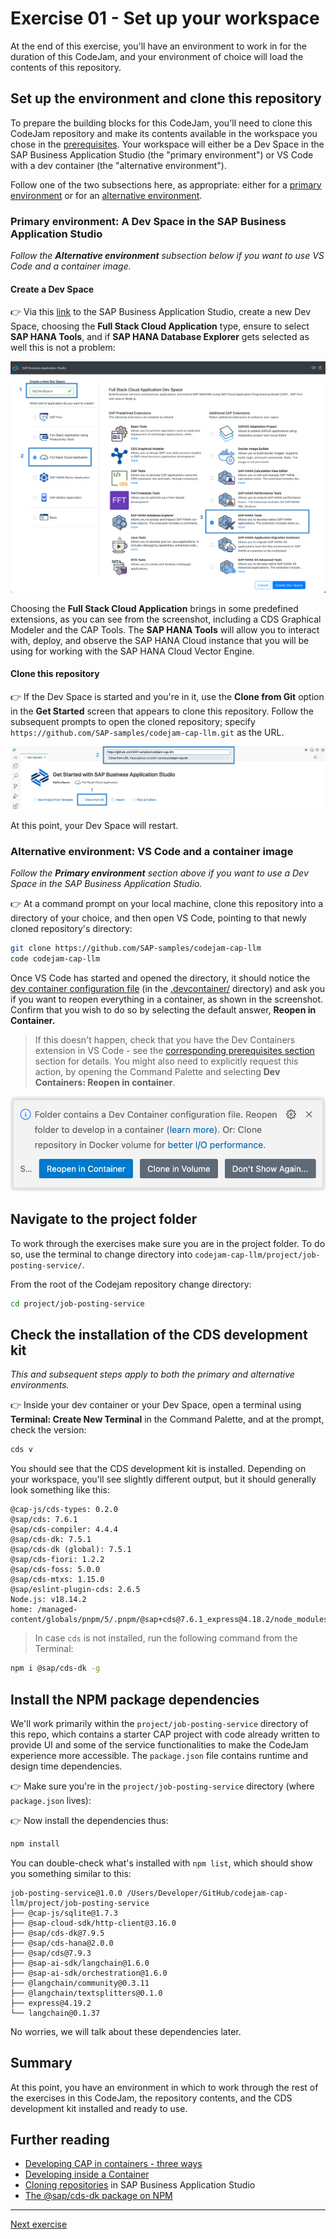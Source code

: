 # Exercise 01 - Set up your workspace

At the end of this exercise, you'll have an environment to work in for the duration of this CodeJam, and your environment of choice will load the contents of this repository.

## Set up the environment and clone this repository

To prepare the building blocks for this CodeJam, you'll need to clone this CodeJam repository and make its contents available in the workspace you chose in the [prerequisites](../../prerequisites.md). Your workspace will either be a Dev Space in the SAP Business Application Studio (the "primary environment") or VS Code with a dev container (the "alternative environment").

Follow one of the two subsections here, as appropriate: either for a [primary environment](#primary-environment-a-dev-space-in-the-sap-business-application-studio) or for an [alternative environment](#alternative-environment-vs-code-and-a-container-image).

### Primary environment: A Dev Space in the SAP Business Application Studio

_Follow the **Alternative environment** subsection below if you want to use VS Code and a container image._

#### Create a Dev Space

👉 Via this [link](https://cap-ai-codejam-op6zhda1.us10cf.applicationstudio.cloud.sap/) to the SAP Business Application Studio, create a new Dev Space, choosing the **Full Stack Cloud Application** type, ensure to select **SAP HANA Tools**, and if **SAP HANA Database Explorer** gets selected as well this is not a problem:

![Setting_up_a_dev_space](assets/create-full-stack-cloud-application-dev-space.png)

Choosing the **Full Stack Cloud Application** brings in some predefined extensions, as you can see from the screenshot, including a CDS Graphical Modeler and the CAP Tools. The **SAP HANA Tools** will allow you to interact with, deploy, and observe the SAP HANA Cloud instance that you will be using for working with the SAP HANA Cloud Vector Engine.

#### Clone this repository

👉 If the Dev Space is started and you're in it, use the **Clone from Git** option in the **Get Started** screen that appears to clone this repository. Follow the subsequent prompts to open the cloned repository; specify `https://github.com/SAP-samples/codejam-cap-llm.git` as the URL.

![Cloning the repo](assets/clone-the-codejam-repository.png)

At this point, your Dev Space will restart.

### Alternative environment: VS Code and a container image

_Follow the **Primary environment** section above if you want to use a Dev Space in the SAP Business Application Studio._

👉 At a command prompt on your local machine, clone this repository into a directory of your choice, and then open VS Code, pointing to that newly cloned repository's directory:

```bash
git clone https://github.com/SAP-samples/codejam-cap-llm
code codejam-cap-llm
```

Once VS Code has started and opened the directory, it should notice the [dev container configuration file](../../.devcontainer/devcontainer.json) (in the [.devcontainer/](../../.devcontainer/) directory) and ask you if you want to reopen everything in a container, as shown in the screenshot. Confirm that you wish to do so by selecting the default answer, **Reopen in Container.**

> If this doesn't happen, check that you have the Dev Containers extension in VS Code - see the [corresponding prerequisites section](../../prerequisites.md#alternative-environment-vs-code-with-a-dev-container) section for details. You might also need to explicitly request this action, by opening the Command Palette and selecting **Dev Containers: Reopen in container**.

![The dialog prompting you to "Reopen in Container"](assets/reopen-in-container.png)

## Navigate to the project folder

To work through the exercises make sure you are in the project folder. To do so, use the terminal to change directory into `codejam-cap-llm/project/job-posting-service/`.

From the root of the Codejam repository change directory:

```bash
cd project/job-posting-service
```

## Check the installation of the CDS development kit

_This and subsequent steps apply to both the primary and alternative environments._

👉 Inside your dev container or your Dev Space, open a terminal using **Terminal: Create New Terminal** in the Command Palette, and at the prompt, check the version:

```bash
cds v
```

You should see that the CDS development kit is installed. Depending on your workspace, you'll see slightly different output, but it should generally look something like this:

```text
@cap-js/cds-types: 0.2.0
@sap/cds: 7.6.1
@sap/cds-compiler: 4.4.4
@sap/cds-dk: 7.5.1
@sap/cds-dk (global): 7.5.1
@sap/cds-fiori: 1.2.2
@sap/cds-foss: 5.0.0
@sap/cds-mtxs: 1.15.0
@sap/eslint-plugin-cds: 2.6.5
Node.js: v18.14.2
home: /managed-content/globals/pnpm/5/.pnpm/@sap+cds@7.6.1_express@4.18.2/node_modules/@sap/cds
```

> In case `cds` is not installed, run the following command from the Terminal:
>
```bash
npm i @sap/cds-dk -g
```

## Install the NPM package dependencies

We'll work primarily within the `project/job-posting-service` directory of this repo, which contains a starter CAP project with code already written to provide UI and some of the service functionalities to make the CodeJam experience more accessible. The `package.json` file contains runtime and design time dependencies.

👉 Make sure you're in the `project/job-posting-service` directory (where `package.json` lives):

👉 Now install the dependencies thus:

```bash
npm install
```

You can double-check what's installed with `npm list`, which should show you something similar to this:

```text
job-posting-service@1.0.0 /Users/Developer/GitHub/codejam-cap-llm/project/job-posting-service
├── @cap-js/sqlite@1.7.3
├── @sap-cloud-sdk/http-client@3.16.0
├── @sap/cds-dk@7.9.5
├── @sap/cds-hana@2.0.0
├── @sap/cds@7.9.3
├── @sap-ai-sdk/langchain@1.6.0
├── @sap-ai-sdk/orchestration@1.6.0
├── @langchain/community@0.3.11
├── @langchain/textsplitters@0.1.0
├── express@4.19.2
└── langchain@0.1.37
```

No worries, we will talk about these dependencies later.

## Summary

At this point, you have an environment in which to work through the rest of the exercises in this CodeJam, the repository contents, and the CDS development kit installed and ready to use.

## Further reading

* [Developing CAP in containers - three ways](https://qmacro.org/blog/posts/2024/01/15/developing-cap-in-containers-three-ways/)
* [Developing inside a Container](https://code.visualstudio.com/docs/devcontainers/containers)
* [Cloning repositories](https://help.sap.com/docs/SAP%20Business%20Application%20Studio/9d1db9835307451daa8c930fbd9ab264/7a68bfa7111b44f6b1e78b51e803238c.html) in SAP Business Application Studio
* [The @sap/cds-dk package on NPM](https://www.npmjs.com/package/@sap/cds-dk)

---

[Next exercise](../02-deploy-llm-ailaunchpad/README.md)
